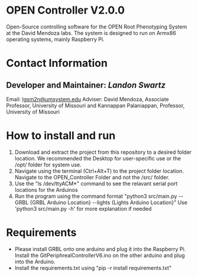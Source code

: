 # OPEN Controller V2.0.0
Open-Source controlling software for the OPEN Root Phenotyping System at the David Mendoza labs. The system is designed to run on Armx86 operating systems, mainly Raspberry Pi. 

# Contact Information
## Developer and Maintainer: _Landon Swartz_
Email: lgsm2n@umsystem.edu
Adviser: David Mendoza, Associate Professor, University of Missouri and Kannappan Palaniappan, Professor, University of Missouri

# How to install and run
1. Download and extract the project from this repository to a desired folder location. We recommended the Desktop for user-specific use or the /opt/ folder for system use.
2. Navigate using the terminal (Ctrl+Alt+T) to the project folder location. Navigate to the OPEN_Controller Folder and not the /src/ folder.
3. Use the "ls /dev/ttyACM*" command to see the relavant serial port locations for the Arduinos
4. Run the program using the command format "python3 src/main.py --GRBL {GRBL Arduino Location} --lights {Lights Arduino Location}"
Use 'python3 src/main.py -h' for more explanation if needed

# Requirements
- Please install GRBL onto one arduino and plug it into the Raspberry Pi. Install the GitPeriphrealControllerV6.ino on the other arduino and plug into the Arduino. 
- Install the requirements.txt using "pip -r install requirements.txt"
